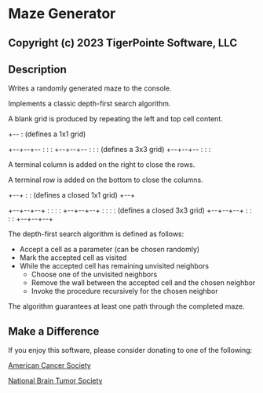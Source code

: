 # Maze Generator
## Copyright (c) 2023 TigerPointe Software, LLC

## Description
Writes a randomly generated maze to the console.

Implements a classic depth-first search algorithm.

A blank grid is produced by repeating the left and top cell content.

  +--
  :           (defines a 1x1 grid)

  +--+--+--
  :  :  :
  +--+--+--
  :  :  :     (defines a 3x3 grid)
  +--+--+--
  :  :  :

A terminal column is added on the right to close the rows.

A terminal row is added on the bottom to close the columns.

  +--+
  :  :        (defines a closed 1x1 grid)
  +--+

  +--+--+--+
  :  :  :  :
  +--+--+--+
  :  :  :  :  (defines a closed 3x3 grid)
  +--+--+--+
  :  :  :  :
  +--+--+--+

The depth-first search algorithm is defined as follows:

  - Accept a cell as a parameter (can be chosen randomly)
  - Mark the accepted cell as visited
  - While the accepted cell has remaining unvisited neighbors
    - Choose one of the unvisited neighbors
    - Remove the wall between the accepted cell and the chosen neighbor
    - Invoke the procedure recursively for the chosen neighbor

The algorithm guarantees at least one path through the completed maze.

## Make a Difference
If you enjoy this software, please consider donating to one of the following:

[American Cancer Society](https://www.cancer.org)

[National Brain Tumor Society](https://braintumor.org)